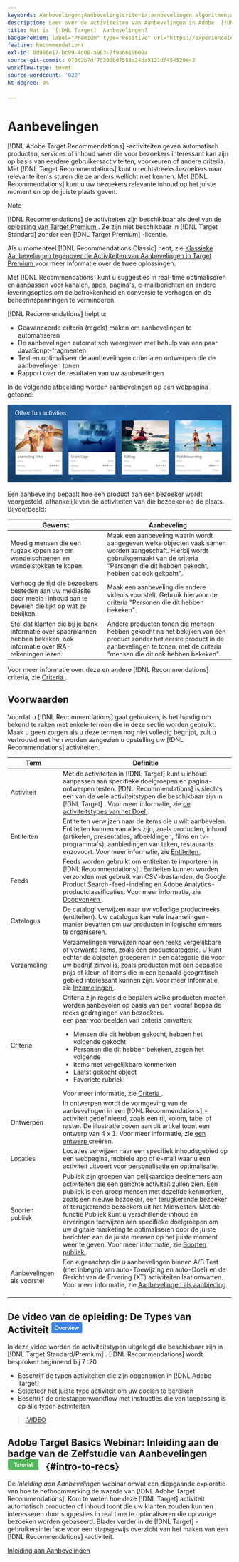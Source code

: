 ```yaml
---
keywords: Aanbevelingen;Aanbevelingscriteria;aanbevelingen algoritmen;aanbevelingen activiteit;criteria;aanbevelingen gericht;recs
description: Leer over de activiteiten van Aanbevelingen in Adobe  [!DNL Target]  die automatisch inhoud tonen die uw klanten zou kunnen interesseren die op vorige gebruikersactiviteit of andere algoritmen wordt gebaseerd.
title: Wat is  [!DNL Target]  Aanbevelingen?
badgePremium: label="Premium" type="Positive" url="https://experienceleague.adobe.com/docs/target/using/introduction/intro.html?lang=nl-NL#premium newtab=true" tooltip="Kijk wat er in Target Premium is opgenomen."
feature: Recommendations
exl-id: 0d986e17-bc99-4c08-a963-7f9a6619609a
source-git-commit: 07062b7df75300bd7558a24da5121df454520e42
workflow-type: tm+mt
source-wordcount: '922'
ht-degree: 0%

---
```


# Aanbevelingen

[!DNL Adobe Target Recommendations] -activiteiten geven automatisch producten, services of inhoud weer die voor bezoekers interessant kan zijn op basis van eerdere gebruikersactiviteiten, voorkeuren of andere criteria. Met [!DNL Target Recommendations] kunt u rechtstreeks bezoekers naar relevante items sturen die ze anders wellicht niet kennen. Met [!DNL Recommendations] kunt u uw bezoekers relevante inhoud op het juiste moment en op de juiste plaats geven.

>[!NOTE]
>
>[!DNL Recommendations] de activiteiten zijn beschikbaar als deel van de [ oplossing van Target Premium ](/help/main/c-intro/intro.md#premium). Ze zijn niet beschikbaar in [!DNL Target Standard] zonder een [!DNL Target Premium] -licentie.
>
>Als u momenteel [!DNL Recommendations Classic] hebt, zie [ Klassieke Aanbevelingen tegenover de Activiteiten van Aanbevelingen in Target Premium ](/help/main/c-recommendations/c-recommendations-faq/recommendations-classic-versus-recommendations-activities-target-premium.md#concept_A80223EF66634EA380580C2823A581C5) voor meer informatie over de twee oplossingen.

Met [!DNL Recommendations] kunt u suggesties in real-time optimaliseren en aanpassen voor kanalen, apps, pagina&#39;s, e-mailberichten en andere leveringsopties om de betrokkenheid en conversie te verhogen en de beheerinspanningen te verminderen.

[!DNL Recommendations] helpt u:

* Geavanceerde criteria (regels) maken om aanbevelingen te automatiseren
* De aanbevelingen automatisch weergeven met behulp van een paar JavaScript-fragmenten
* Test en optimaliseer de aanbevelingen criteria en ontwerpen die de aanbevelingen tonen
* Rapport over de resultaten van uw aanbevelingen

In de volgende afbeelding worden aanbevelingen op een webpagina getoond:

![ snelheid_example beeld ](assets/velocity_example.png)

Een aanbeveling bepaalt hoe een product aan een bezoeker wordt voorgesteld, afhankelijk van de activiteiten van die bezoeker op de plaats. Bijvoorbeeld:

| Gewenst | Aanbeveling |
|--- |--- |
| Moedig mensen die een rugzak kopen aan om wandelschoenen en wandelstokken te kopen. | Maak een aanbeveling waarin wordt aangegeven welke objecten vaak samen worden aangeschaft. Hierbij wordt gebruikgemaakt van de criteria &quot;Personen die dit hebben gekocht, hebben dat ook gekocht&quot;. |
| Verhoog de tijd die bezoekers besteden aan uw mediasite door media-inhoud aan te bevelen die lijkt op wat ze bekijken. | Maak een aanbeveling die andere video&#39;s voorstelt. Gebruik hiervoor de criteria &quot;Personen die dit hebben bekeken&quot;. |
| Stel dat klanten die bij je bank informatie over spaarplannen hebben bekeken, ook informatie over IRA-rekeningen lezen. | Andere producten tonen die mensen hebben gekocht na het bekijken van één product zonder het eerste product in de aanbevelingen te tonen, met de criteria &quot;mensen die dit ook hebben bekeken&quot;. |

Voor meer informatie over deze en andere [!DNL Recommendations] criteria, zie [ Criteria ](/help/main/c-recommendations/c-algorithms/algorithms.md).

## Voorwaarden

Voordat u [!DNL Recommendations] gaat gebruiken, is het handig om bekend te raken met enkele termen die in deze sectie worden gebruikt. Maak u geen zorgen als u deze termen nog niet volledig begrijpt, zult u vertrouwd met hen worden aangezien u opstelling uw [!DNL Recommendations] activiteiten.

| Term | Definitie |
| --- | --- |
| Activiteit | Met de activiteiten in [!DNL Target] kunt u inhoud aanpassen aan specifieke doelgroepen en pagina-ontwerpen testen. [!DNL Recommendations] is slechts een van de vele activiteitstypen die beschikbaar zijn in [!DNL Target] . Voor meer informatie, zie [ de activiteitstypes van het Doel ](/help/main/c-activities/target-activities-guide.md). |
| Entiteiten | Entiteiten verwijzen naar de items die u wilt aanbevelen. Entiteiten kunnen van alles zijn, zoals producten, inhoud (artikelen, presentaties, afbeeldingen, films en tv-programma&#39;s), aanbiedingen van taken, restaurants enzovoort. Voor meer informatie, zie [ Entiteiten ](/help/main/c-recommendations/c-products/products.md). |
| Feeds | Feeds worden gebruikt om entiteiten te importeren in [!DNL Recommendations] . Entiteiten kunnen worden verzonden met gebruik van CSV-bestanden, de Google Product Search-feed-indeling en Adobe Analytics-productclassificaties. Voor meer informatie, zie [ Doopvonken ](/help/main/c-recommendations/c-products/feeds.md). |
| Catalogus | De catalogi verwijzen naar uw volledige productreeks (entiteiten). Uw catalogus kan vele inzamelingen-manier bevatten om uw producten in logische emmers te organiseren. |
| Verzameling | Verzamelingen verwijzen naar een reeks vergelijkbare of verwante items, zoals één productcategorie. U kunt echter de objecten groeperen in een categorie die voor uw bedrijf zinvol is, zoals producten met een bepaalde prijs of kleur, of items die in een bepaald geografisch gebied interessant kunnen zijn. Voor meer informatie, zie [ Inzamelingen ](/help/main/c-recommendations/c-products/collections.md). |
| Criteria | Criteria zijn regels die bepalen welke producten moeten worden aanbevolen op basis van een vooraf bepaalde reeks gedragingen van bezoekers.<br> een paar voorbeelden van criteria omvatten: <ul><li>Mensen die dit hebben gekocht, hebben het volgende gekocht</li><li>Personen die dit hebben bekeken, zagen het volgende</li><li>Items met vergelijkbare kenmerken</li><li>Laatst gekocht object</li><li>Favoriete rubriek</li></ul>  Voor meer informatie, zie [ Criteria ](/help/main/c-recommendations/c-algorithms/algorithms.md). |
| Ontwerpen | In ontwerpen wordt de vormgeving van de aanbevelingen in een [!DNL Recommendations] -activiteit gedefinieerd, zoals een rij, kolom, tabel of raster. De illustratie boven aan dit artikel toont een ontwerp van 4 x 1. Voor meer informatie, zie [ een ontwerp ](/help/main/c-recommendations/c-design-overview/create-design.md) creëren. |
| Locaties | Locaties verwijzen naar een specifiek inhoudsgebied op een webpagina, mobiele app of e-mail waar u een activiteit uitvoert voor personalisatie en optimalisatie. |
| Soorten publiek | Publiek zijn groepen van gelijkaardige deelnemers aan activiteiten die een gerichte activiteit zullen zien. Een publiek is een groep mensen met dezelfde kenmerken, zoals een nieuwe bezoeker, een terugkerende bezoeker of terugkerende bezoekers uit het Midwesten. Met de functie Publiek kunt u verschillende inhoud en ervaringen toewijzen aan specifieke doelgroepen om uw digitale marketing te optimaliseren door de juiste berichten aan de juiste mensen op het juiste moment weer te geven. Voor meer informatie, zie [ Soorten publiek ](/help/main/c-target/target.md). |
| Aanbevelingen als voorstel | Een eigenschap die u aanbevelingen binnen A/B Test (met inbegrip van auto-Toewijzing en auto-Doel) en de Gericht van de Ervaring (XT) activiteiten laat omvatten. Voor meer informatie, zie [ Aanbevelingen als aanbieding ](/help/main/c-recommendations/recommendations-as-an-offer.md). |

## De video van de opleiding: De Types van Activiteit ![ badge van het Overzicht ](/help/main/assets/overview.png)

In deze video worden de activiteitstypen uitgelegd die beschikbaar zijn in [!DNL Target Standard/Premium] . [!DNL Recommendations] wordt besproken beginnend bij 7 :20.

* Beschrijf de typen activiteiten die zijn opgenomen in [!DNL Adobe Target]
* Selecteer het juiste type activiteit om uw doelen te bereiken
* Beschrijf de driestappenworkflow met instructies die van toepassing is op alle typen activiteiten

>[!VIDEO](https://video.tv.adobe.com/v/17386)

## Adobe Target Basics Webinar: Inleiding aan de badge van de Zelfstudie van Aanbevelingen ![ ](/help/main/assets/tutorial.png) {#intro-to-recs}

De *Inleiding aan Aanbevelingen* webinar omvat een diepgaande exploratie van hoe te hefboomwerking de waarde van [!DNL Adobe Target Recommendations]. Kom te weten hoe deze [!DNL Target] activiteit automatisch producten of inhoud toont die uw klanten zouden kunnen interesseren door suggesties in real time te optimaliseren die op vorige bezoeken worden gebaseerd. Blader verder in de [!DNL Target] -gebruikersinterface voor een stapsgewijs overzicht van het maken van een [!DNL Recommendations] -activiteit.

[ Inleiding aan Aanbevelingen ](https://adobecustomersuccess.adobeconnect.com/p8gt31drhs3e/?OWASP_CSRFTOKEN=4bd6cac5d0806167ee0a5449ba93d6300548d09c922bcb751c38973897a5703a)
